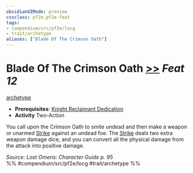 ```yaml
---
obsidianUIMode: preview
cssclass: pf2e,pf2e-feat
tags:
- compendium/src/pf2e/locg
- trait/archetype
aliases: ["Blade Of The Crimson Oath"]
---
```

# Blade Of The Crimson Oath  [>>](../../Rules/core-rulebook/chapter-9-playing-the-game.md#Actions "Two-Action") *Feat 12*  
[archetype](../../Rules/traits/archetype.md)  

- **Prerequisites**: [Knight Reclaimant Dedication](knight-reclaimant-dedication-locg.md)
- **Activity** Two-Action

You call upon the Crimson Oath to smite undead and then make a weapon or unarmed [Strike](../../Rules/actions/strike.md) against an undead foe. The [Strike](../../Rules/actions/strike.md) deals two extra weapon damage dice, and you can convert all the physical damage from the attack into positive damage.

*Source: Lost Omens: Character Guide p. 95*  
%% #compendium/src/pf2e/locg #trait/archetype %%